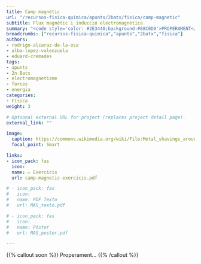 ```yaml
---
title: Camp magnètic
url: "/recursos-fisica-quimica/apunts/2batx/fisica/camp-magnetic"
subtitle: Flux magnètic i inducció electromagnètica
summary: "<code style='color: #2E3440;background:#88C0D0'>PROPERAMENT</code> <br> Camp magnètic. Flux magnètic. Inducció electromagnètica."
breadcrumbs: ["recursos-fisica-quimica","apunts","2batx","fisica"]
authors:
- rodrigo-alcaraz-de-la-osa
- alba-lopez-valenzuela
- eduard-cremades
tags:
- apunts
- 2n Batx
- electromagnetisme
- forces
- energia
categories:
- Física
weight: 3

# Optional external URL for project (replaces project detail page).
external_link: ""

image:
  caption: https://commons.wikimedia.org/wiki/File:Metal_shavings_around_bar_magnet_(close-up).jpg
  focal_point: Smart

links:
- icon_pack: fas
  icon:
  name: ✏️ Exercicis
  url: camp-magnetic-exercicis.pdf

# - icon_pack: fas
#   icon:
#   name: PDF Texto
#   url: MAS_texto.pdf

# - icon_pack: fas
#   icon:
#   name: Póster
#   url: MAS_poster.pdf

---
```


{{% callout soon %}}
Properament...
{{% /callout %}}
